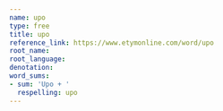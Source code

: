 ```yaml
---
name: upo
type: free
title: upo
reference_link: https://www.etymonline.com/word/upo
root_name: 
root_language: 
denotation: 
word_sums:
- sum: 'Upo + '
  respelling: upo
---
```

